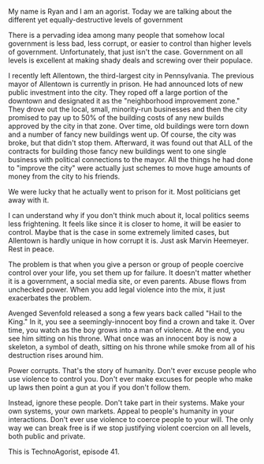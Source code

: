 My name is Ryan and I am an agorist. Today we are talking about the different yet equally-destructive levels of government

There is a pervading idea among many people that somehow local government is less bad, less corrupt, or easier to control than higher levels of government. Unfortunately, that just isn't the case. Government on all levels is excellent at making shady deals and screwing over their populace.

I recently left Allentown, the third-largest city in Pennsylvania. The previous mayor of Allentown is currently in prison. He had announced lots of new public investment into the city. They roped off a large portion of the downtown and designated it as the "neighborhood improvement zone." They drove out the local, small, minority-run businesses and then the city promised to pay up to 50% of the building costs of any new builds approved by the city in that zone. Over time, old buildings were torn down and a number of fancy new buildings went up. Of course, the city was broke, but that didn't stop them. Afterward, it was found out that ALL of the contracts for building those fancy new buildings went to one single business with political connections to the mayor. All the things he had done to "improve the city" were actually just schemes to move huge amounts of money from the city to his friends.

We were lucky that he actually went to prison for it. Most politicians get away with it.

I can understand why if you don't think much about it, local politics seems less frightening. It feels like since it is closer to home, it will be easier to control. Maybe that is the case in some extremely limited cases, but Allentown is hardly unique in how corrupt it is. Just ask Marvin Heemeyer. Rest in peace.

The problem is that when you give a person or group of people coercive control over your life, you set them up for failure. It doesn't matter whether it is a government, a social media site, or even parents. Abuse flows from unchecked power. When you add legal violence into the mix, it just exacerbates the problem.

Avenged Sevenfold released a song a few years back called "Hail to the King." In it, you see a seemingly-innocent boy find a crown and take it. Over time, you watch as the boy grows into a man of violence. At the end, you see him sitting on his throne. What once was an innocent boy is now a skeleton, a symbol of death, sitting on his throne while smoke from all of his destruction rises around him.

Power corrupts. That's the story of humanity. Don't ever excuse people who use violence to control you. Don't ever make excuses for people who make up laws then point a gun at you if you don't follow them.

Instead, ignore these people. Don't take part in their systems. Make your own systems, your own markets. Appeal to people's humanity in your interactions. Don't ever use violence to coerce people to your will. The only way we can break free is if we stop justifying violent coercion on all levels, both public and private.

This is TechnoAgorist, episode 41.
